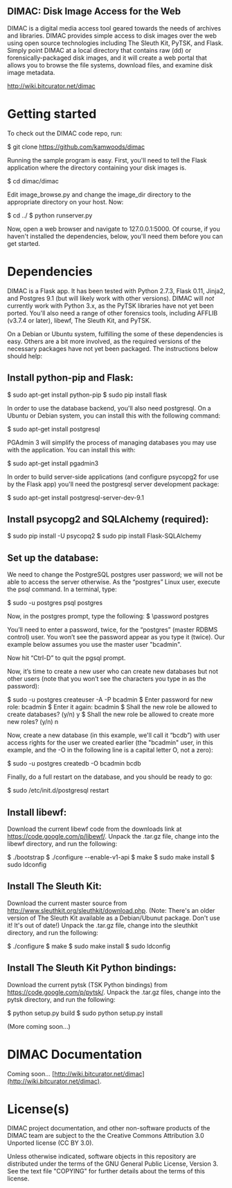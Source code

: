 DIMAC: Disk Image Access for the Web
------------------------------------
DIMAC is a digital media access tool geared towards the needs of archives and libraries. DIMAC
provides simple access to disk images over the web using open source technologies including
The Sleuth Kit, PyTSK, and Flask. Simply point DIMAC at a local directory that contains raw (dd)
or forensically-packaged disk images, and it will create a web portal that allows you to browse
the file systems, download files, and examine disk image metadata.

<http://wiki.bitcurator.net/dimac>

# Getting started
To check out the DIMAC code repo, run:

  $ git clone https://github.com/kamwoods/dimac

Running the sample program is easy. First, you'll need to tell the Flask application where the directory containing your disk images is.

  $ cd dimac/dimac

Edit image\_browse.py and change the image\_dir directory to the appropriate directory on your host. Now:

  $ cd ../
  $ python runserver.py

Now, open a web browser and navigate to 127.0.0.1:5000. Of course, if you haven't installed the dependencies, below, you'll need them before you can get started.

# Dependencies

DIMAC is a Flask app. It has been tested with Python 2.7.3, Flask 0.11, Jinja2, and Postgres 9.1 (but will likely work with other versions). DIMAC will *not* currently work with Python 3.x, as the PyTSK libraries have not yet been ported.
You'll also need a range of other forensics tools, including AFFLIB (v3.7.4 or later), libewf, The Sleuth Kit, and PyTSK.

On a Debian or Ubuntu system, fulfilling the some of these dependencies is easy. Others are a bit more involved, as the required versions of the necessary packages have not yet been packaged. The instructions below should help: 

Install python-pip and Flask:
-----------------------------

  $ sudo apt-get install python-pip
  $ sudo pip install flask

In order to use the database backend, you'll also need postgresql. On a Ubuntu or Debian system, you can install this with the following command:

  $ sudo apt-get install postgresql

PGAdmin 3 will simplify the process of managing databases you may use with the application. You can install this with:

  $ sudo apt-get install pgadmin3

In order to build server-side applications (and configure psycopg2 for use by the Flask app) you'll need the postgresql server development package:

  $ sudo apt-get install postgresql-server-dev-9.1

Install psycopg2 and SQLAlchemy (required):
-------------------------------------------

  $ sudo pip install -U psycopq2
  $ sudo pip install Flask-SQLAlchemy

Set up the database:
--------------------

We need to change the PostgreSQL postgres user password; we will not be able to access the server otherwise. As the “postgres” Linux user, execute the psql command. In a terminal, type: 

  $ sudo -u postgres psql postgres

Now, in the postgres prompt, type the following:
  $ \password postgres

You’ll need to enter a password, twice, for the “postgres” (master RDBMS control) user. You won’t see the password appear as you type it (twice). Our example below assumes you use the master user "bcadmin".

Now hit “Ctrl-D” to quit the pgsql prompt.

Now, it’s time to create a new user who can create new databases but not other users (note that you won’t see the characters you type in as the password):

  $ sudo -u postgres createuser -A -P bcadmin
  $ Enter password for new role: bcadmin
  $ Enter it again: bcadmin
  $ Shall the new role be allowed to create databases? (y/n) y
  $ Shall the new role be allowed to create more new roles? (y/n) n

Now, create a new database (in this example, we'll call it “bcdb”) with user access rights for the user we created earlier (the "bcadmin" user, in this example, and the -O in the following line is a capital letter O, not a zero): 

  $ sudo -u postgres createdb -O bcadmin bcdb

Finally, do a full restart on the database, and you should be ready to go:

  $ sudo /etc/init.d/postgresql restart

Install libewf:
---------------

Download the current libewf code from the downloads link at https://code.google.com/p/libewf/. Unpack the .tar.gz file, change into the libewf directory, and run the following:

  $ ./bootstrap
  $ ./configure --enable-v1-api
  $ make
  $ sudo make install
  $ sudo ldconfig

Install The Sleuth Kit:
-----------------------

Download the current master source from http://www.sleuthkit.org/sleuthkit/download.php. (Note: There's an older version of The Sleuth Kit available as a Debian/Ubunut package. Don't use it! It's out of date!) Unpack the .tar.gz file, change into the sleuthkit directory, and run the following:

  $ ./configure
  $ make
  $ sudo make install
  $ sudo ldconfig

Install The Sleuth Kit Python bindings:
---------------------------------------

Download the current pytsk (TSK Python bindings) from https://code.google.com/p/pytsk/. Unpack the .tar.gz files, change into the pytsk directory, and run the following:

  $ python setup.py build
  $ sudo python setup.py install

(More coming soon...)

# DIMAC Documentation

Coming soon...
[http://wiki.bitcurator.net/dimac](http://wiki.bitcurator.net/dimac).

# License(s)

DIMAC project documentation, and other non-software products of the DIMAC team are subject to the the Creative Commons Attribution 3.0 Unported license (CC BY 3.0).

Unless otherwise indicated, software objects in this repository are distributed under the terms of the GNU General Public License, Version 3. See the text file "COPYING" for further details about the terms of this license.


